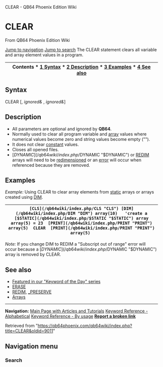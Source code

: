


CLEAR - QB64 Phoenix Edition Wiki








# CLEAR



From QB64 Phoenix Edition Wiki



[Jump to navigation](#mw-head)
[Jump to search](#searchInput)
The CLEAR statement clears all variable and array element values in a program.


  






| Contents * [1 Syntax](#Syntax) * [2 Description](#Description) * [3 Examples](#Examples) * [4 See also](#See_also) |
| --- |


## Syntax


CLEAR [, *ignored&* , *ignored&*]
  




## Description


* All parameters are optional and ignored by **QB64**.
* Normally used to clear all program variable and [array](/qb64wiki/index.php/Arrays "Arrays") values where numerical values become zero and string values become empty ("").
* It does not clear [constant](/qb64wiki/index.php/CONST "CONST") values.
* Closes all opened files.
* [$DYNAMIC](/qb64wiki/index.php/$DYNAMIC "$DYNAMIC") or [REDIM](/qb64wiki/index.php/REDIM "REDIM") arrays will need to be [redimensioned](/qb64wiki/index.php/REDIM "REDIM") or an [error](/qb64wiki/index.php/ERROR_Codes "ERROR Codes") will occur when referenced because they are removed.


  




## Examples


*Example:* Using CLEAR to clear array elements from [static](/qb64wiki/index.php/STATIC "STATIC") arrays or arrays created using [DIM](/qb64wiki/index.php/DIM "DIM").





| ``` [CLS](/qb64wiki/index.php/CLS "CLS") [DIM](/qb64wiki/index.php/DIM "DIM") array(10)   'create a [$STATIC](/qb64wiki/index.php/$STATIC "$STATIC") array array(5) = 23  [PRINT](/qb64wiki/index.php/PRINT "PRINT") array(5)  CLEAR  [PRINT](/qb64wiki/index.php/PRINT "PRINT") array(5)  ``` |
| --- |


*Note:* If you change DIM to REDIM a "Subscript out of range" error will occur because a [$DYNAMIC](/qb64wiki/index.php/$DYNAMIC "$DYNAMIC") array is removed by CLEAR.
  




## See also


* [Featured in our "Keyword of the Day" series](https://qb64phoenix.com/forum/showthread.php?tid=1223)
* [ERASE](/qb64wiki/index.php/ERASE "ERASE")
* [REDIM](/qb64wiki/index.php/REDIM "REDIM"), [\_PRESERVE](/qb64wiki/index.php/PRESERVE "PRESERVE")
* [Arrays](/qb64wiki/index.php/Arrays "Arrays")


  






---


**Navigation:**
[Main Page with Articles and Tutorials](/qb64wiki/index.php/Main_Page "Main Page")
[Keyword Reference - Alphabetical](/qb64wiki/index.php/Keyword_Reference_-_Alphabetical "Keyword Reference - Alphabetical")
[Keyword Reference - By usage](/qb64wiki/index.php/Keyword_Reference_-_By_usage "Keyword Reference - By usage")
**[Report a broken link](https://qb64phoenix.com/forum/showthread.php?tid=2800)**  





Retrieved from "<https://qb64phoenix.com/qb64wiki/index.php?title=CLEAR&oldid=9011>"




## Navigation menu








### Search





















